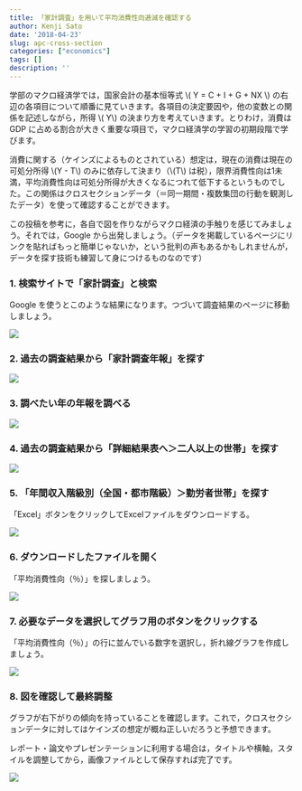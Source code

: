 ```yaml
---
title: 「家計調査」を用いて平均消費性向逓減を確認する
author: Kenji Sato
date: '2018-04-23'
slug: apc-cross-section
categories: ["economics"]
tags: []
description: ''
---
```


学部のマクロ経済学では，国家会計の基本恒等式 \\( Y = C + I + G + NX \\) の右辺の各項目について順番に見ていきます。各項目の決定要因や，他の変数との関係を記述しながら，所得 \\( Y\\) の決まり方を考えていきます。とりわけ，消費は GDP に占める割合が大きく重要な項目で，マクロ経済学の学習の初期段階で学びます。

消費に関する（ケインズによるものとされている）想定は，現在の消費は現在の可処分所得 \\(Y - T\\) のみに依存して決まり（\\(T\\) は税），限界消費性向は1未満，平均消費性向は可処分所得が大きくなるにつれて低下するというものでした。この関係はクロスセクションデータ（＝同一期間・複数集団の行動を観測したデータ）を使って確認することができます。

この投稿を参考に，各自で図を作りながらマクロ経済の手触りを感じてみましょう。それでは，Google から出発しましょう。（データを掲載しているページにリンクを貼ればもっと簡単じゃないか，という批判の声もあるかもしれませんが，データを探す技術も練習して身につけるものなのです）


### 1.	検索サイトで「家計調査」と検索

Google を使うとこのような結果になります。つづいて調査結果のページに移動しましょう。

![](/images/postimage/kakei-apc-1.png)

### 2.	過去の調査結果から「家計調査年報」を探す

![](/images/postimage/kakei-apc-2.png)

### 3.	調べたい年の年報を調べる


![](/images/postimage/kakei-apc-3.png)


### 4.	過去の調査結果から「詳細結果表へ＞二人以上の世帯」を探す

![](/images/postimage/kakei-apc-4.png)

### 5.	「年間収入階級別（全国・都市階級）＞勤労者世帯」を探す

「Excel」ボタンをクリックしてExcelファイルをダウンロードする。

![](/images/postimage/kakei-apc-5.png)


### 6.	ダウンロードしたファイルを開く

「平均消費性向（％）」を探しましょう。

![](/images/postimage/kakei-apc-6.png)


### 7.	必要なデータを選択してグラフ用のボタンをクリックする

「平均消費性向（％）」の行に並んでいる数字を選択し，折れ線グラフを作成しましょう。

![](/images/postimage/kakei-apc-7.png)


### 8.	図を確認して最終調整

グラフが右下がりの傾向を持っていることを確認します。これで，クロスセクションデータに対してはケインズの想定が概ね正しいだろうと予想できます。

レポート・論文やプレゼンテーションに利用する場合は，タイトルや横軸，スタイルを調整してから，画像ファイルとして保存すれば完了です。


![](/images/postimage/kakei-apc-8.png)